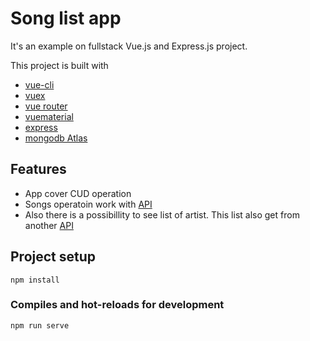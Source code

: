 # Song list app
It's an example on fullstack Vue.js and Express.js project.

This project is built with 
- [vue-cli](https://github.com/vuejs/vue-cli)
- [vuex](https://github.com/vuejs/vuex)
- [vue router](https://github.com/vuejs/vue-router)
- [vuematerial](https://vuematerial.io)
- [express](https://expressjs.com/)
- [mongodb Atlas](https://www.mongodb.com/)

## Features
- App cover CUD operation
- Songs operatoin work with [API](https://quiet-coast-13492.herokuapp.com/api/songs)
- Also there is a possibillity to see list of artist. This list also get from another [API](https://quiet-coast-13492.herokuapp.com/api/artists)

## Project setup
```
npm install
```

### Compiles and hot-reloads for development
```
npm run serve
```
